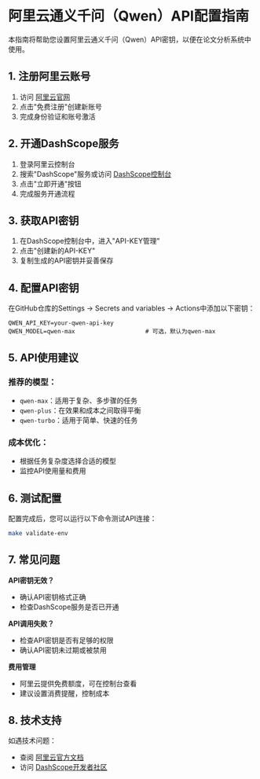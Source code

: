 # 阿里云通义千问（Qwen）API配置指南

本指南将帮助您设置阿里云通义千问（Qwen）API密钥，以便在论文分析系统中使用。

## 1. 注册阿里云账号

1. 访问 [阿里云官网](https://www.aliyun.com/)
2. 点击"免费注册"创建新账号
3. 完成身份验证和账号激活

## 2. 开通DashScope服务

1. 登录阿里云控制台
2. 搜索"DashScope"服务或访问 [DashScope控制台](https://dashscope.aliyun.com/)
3. 点击"立即开通"按钮
4. 完成服务开通流程

## 3. 获取API密钥

1. 在DashScope控制台中，进入"API-KEY管理"
2. 点击"创建新的API-KEY"
3. 复制生成的API密钥并妥善保存

## 4. 配置API密钥

在GitHub仓库的Settings → Secrets and variables → Actions中添加以下密钥：

```
QWEN_API_KEY=your-qwen-api-key
QWEN_MODEL=qwen-max                    # 可选，默认为qwen-max
```

## 5. API使用建议

### 推荐的模型：
- `qwen-max`：适用于复杂、多步骤的任务
- `qwen-plus`：在效果和成本之间取得平衡
- `qwen-turbo`：适用于简单、快速的任务

### 成本优化：
- 根据任务复杂度选择合适的模型
- 监控API使用量和费用

## 6. 测试配置

配置完成后，您可以运行以下命令测试API连接：

```bash
make validate-env
```

## 7. 常见问题

**API密钥无效？**
- 确认API密钥格式正确
- 检查DashScope服务是否已开通

**API调用失败？**
- 检查API密钥是否有足够的权限
- 确认API密钥未过期或被禁用

**费用管理**
- 阿里云提供免费额度，可在控制台查看
- 建议设置消费提醒，控制成本

## 8. 技术支持

如遇技术问题：
- 查阅 [阿里云官方文档](https://help.aliyun.com/)
- 访问 [DashScope开发者社区](https://developer.aliyun.com/group/dashscope)